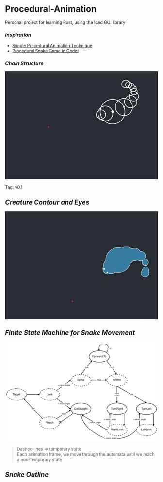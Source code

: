 # **Procedural-Animation**

Personal project for learning Rust, using the Iced GUI library

### _Inspiration_

- [Simple Procedural Animation Technique](https://www.youtube.com/watch?v=qlfh_rv6khY&list=WL&index=1)
- [Procedural Snake Game in Godot](https://www.youtube.com/watch?v=T73lvhhw_rA)

### _Chain Structure_

![chain creature gif](/assets/chain_structure.gif "Chain Creature Following a Target")

[Tag: v0.1](https://github.com/VSebastian8/Procedural-Animation/releases/tag/v0.1)

## _Creature Contour and Eyes_

![chain bubble gif](/assets/bubble_chain.gif "Bubble Contour Circle")

## _Finite State Machine for Snake Movement_

![snake movement fsm](/assets/snake_movement_fsm.png "Snake Movement FSM")

> Dashed lines => temporary state  
> Each animation frame, we move through the automata until we reach a non-temporary state

## _Snake Outline_
